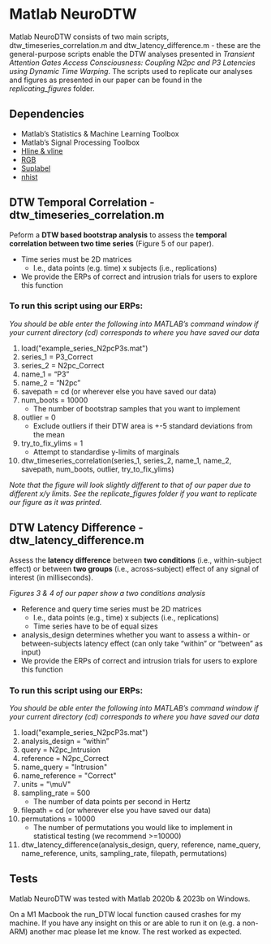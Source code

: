 # Matlab NeuroDTW

Matlab NeuroDTW consists of two main scripts, dtw_timeseries_correlation.m and dtw_latency_difference.m - these are the general-purpose scripts enable the DTW analyses presented in *Transient Attention Gates Access Consciousness: Coupling N2pc and P3 Latencies using Dynamic Time Warping*.
The scripts used to replicate our analyses and figures as presented in our paper can be found in the *replicating_figures* folder.

## Dependencies
- Matlab’s Statistics & Machine Learning Toolbox
- Matlab’s Signal Processing Toolbox
- [Hline & vline](https://de.mathworks.com/matlabcentral/fileexchange/1039-hline-and-vline )
- [RGB](https://de.mathworks.com/matlabcentral/fileexchange/46872-intuitive-rgb-color-values-from-xkcd)
- [Suplabel](https://de.mathworks.com/matlabcentral/fileexchange/7772-suplabel )
- [nhist](https://de.mathworks.com/matlabcentral/fileexchange/27388-plot-and-compare-histograms-pretty-by-default)

## DTW Temporal Correlation - dtw_timeseries_correlation.m
Peform a **DTW based bootstrap analysis** to assess the **temporal correlation between two time series** (Figure 5 of our paper).
- Time series must be 2D matrices
	- I.e., data points (e.g. time) x subjects (i.e., replications)
- We provide the ERPs of correct and intrusion trials for users to explore this function

### To run this script using our ERPs:
*You should be able enter the following into MATLAB’s command window if your current directory (cd) corresponds to where you have saved our data*
1.	load("example_series_N2pcP3s.mat")
2.	series_1 = P3_Correct
3.	series_2 = N2pc_Correct
4.	name_1 = “P3”
5.	name_2 = “N2pc”
6.	savepath = cd (or wherever else you have saved our data)
7.	num_boots = 10000
	- The number of bootstrap samples that you want to implement
8.	outlier = 0
	- Exclude outliers if their DTW area is +-5 standard deviations from the mean
9.	try_to_fix_ylims = 1
	- Attempt to standardise y-limits of marginals
10.	dtw_timeseries_correlation(series_1, series_2, name_1, name_2, savepath, num_boots, outlier, try_to_fix_ylims)

*Note that the figure will look slightly different to that of our paper due to different x/y limits. See the replicate_figures folder if you want to replicate our figure as it was printed.*

## DTW Latency Difference - dtw_latency_difference.m
Assess the **latency difference** between **two conditions** (i.e., within-subject effect) or between **two groups** (i.e., across-subject) effect of any signal of interest (in milliseconds).

*Figures 3 & 4 of our paper show a two conditions analysis*
- Reference and query time series must be 2D matrices
	- I.e., data points (e.g., time) x subjects (i.e., replications)
	- Time series have to be of equal sizes
- analysis_design determines whether you want to assess a within- or between-subjects latency effect (can only take “within” or “between” as input)
- We provide the ERPs of correct and intrusion trials for users to explore this function

### To run this script using our ERPs:
*You should be able enter the following into MATLAB’s command window if your current directory (cd) corresponds to where you have saved our data*
1.	load("example_series_N2pcP3s.mat")
2.	analysis_design = “within”
3.	query = N2pc_Intrusion
4.	reference = N2pc_Correct
5.	name_query = "Intrusion"
6.	name_reference = "Correct"
7.	units = "\muV"
8.	sampling_rate = 500
	- The number of data points per second in Hertz
9.	filepath = cd (or wherever else you have saved our data)
10.	permutations = 10000
	- The number of permutations you would like to implement in statistical testing (we recommend >=10000)
11.	dtw_latency_difference(analysis_design, query, reference, name_query, name_reference, units, sampling_rate, filepath, permutations)

## Tests
Matlab NeuroDTW was tested with Matlab 2020b & 2023b on Windows. 

On a M1 Macbook the run_DTW local function caused crashes for my machine. If you have any insight on this or are able to run it on (e.g. a non-ARM) another mac please let me know. The rest worked as expected.